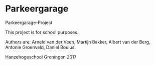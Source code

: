 # Parkeergarage
Parkeergarage-Project

This project is for school purposes.

Authors are: Arneld van der Veen, Martijn Bakker, Albert van der Berg, Antonie Groenveld, Daniel Bouius

Hanzehogeschool Groningen
2017

